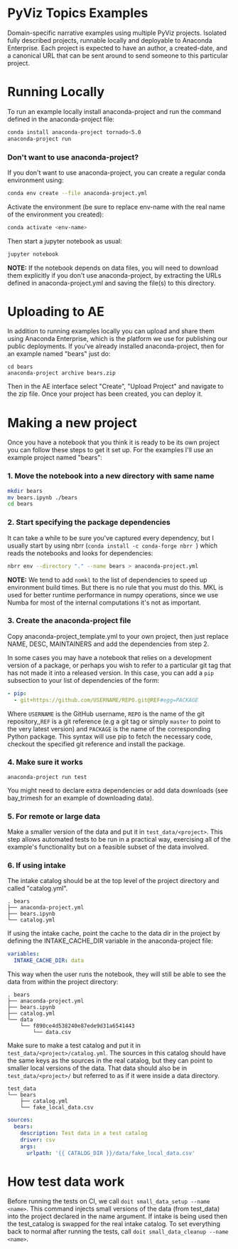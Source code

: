 # PyViz Topics Examples

Domain-specific narrative examples using multiple PyViz projects.
Isolated fully described projects, runnable locally and deployable
to Anaconda Enterprise. Each project is expected to have an author,
a created-date, and a canonical URL that can be sent around to send
someone to this particular project.

# Running Locally

To run an example locally install anaconda-project and run the
command defined in the anaconda-project file:

```bash
conda install anaconda-project tornado<5.0
anaconda-project run
```

### Don't want to use anaconda-project?
If you don't want to use anaconda-project, you can create a regular
conda environment using:

```bash
conda env create --file anaconda-project.yml
```

Activate the environment (be sure to replace env-name with the real
name of the environment you created):

```bash
conda activate <env-name>
```

Then start a jupyter notebook as usual:

```bash
jupyter notebook
```

**NOTE:** If the notebook depends on data files, you will need to
download them explicitly if you don't use anaconda-project, by
extracting the URLs defined in anaconda-project.yml and saving
the file(s) to this directory.

# Uploading to AE
In addition to running examples locally you can upload and share them
using Anaconda Enterprise, which is the platform we use for publishing
our public deployments. If you've already installed anaconda-project,
then for an example named "bears" just do:

```
cd bears
anaconda-project archive bears.zip
```

Then in the AE interface select "Create", "Upload Project" and navigate
to the zip file. Once your project has been created, you can deploy it.

# Making a new project

Once you have a notebook that you think it is ready to be its own project
you can follow these steps to get it set up. For the examples I'll use
an example project named "bears":

### 1. Move the notebook into a new directory with same name

```bash
mkdir bears
mv bears.ipynb ./bears
cd bears
```

### 2. Start specifying the package dependencies

It can take a while to be sure you've captured every dependency, but I
usually start by using nbrr (`conda install -c conda-forge nbrr `) which
reads the notebooks and looks for dependencies:

```bash
nbrr env --directory "." --name bears > anaconda-project.yml
```

**NOTE:** We tend to add `nomkl` to the list of dependencies to speed up
environment build times. But there is no rule that you must do this.
MKL is used for better runtime performance in numpy operations, since we
use Numba for most of the internal computations it's not as important.

### 3. Create the anaconda-project file

Copy anaconda-project_template.yml to your own project, then just
replace NAME, DESC, MAINTAINERS and add the dependencies from step 2.

In some cases you may have a notebook that relies on a development
version of a package, or perhaps you wish to refer to a particular git
tag that has not made it into a released version. In this case, you can
add a `pip` subsection to your list of dependencies of the form:

```yaml
- pip:
  - git+https://github.com/USERNAME/REPO.git@REF#egg=PACKAGE
```

Where `USERNAME` is the GitHub username, `REPO` is the name of the git
repository,,`REF` is a git reference (e.g a git tag or simply `master`
to point to the very latest version) and `PACKAGE` is the name of the
corresponding Python package. This syntax will use pip to fetch the
necessary code, checkout the specified git reference and install the
package.

### 4. Make sure it works

```
anaconda-project run test
```

You might need to declare extra dependencies or add data
downloads (see bay_trimesh for an example of downloading data).

### 5. For remote or large data

Make a smaller version of the data and put it in `test_data/<project>`. This
step allows automated tests to be run in a practical way, exercising all
of the example's functionality but on a feasible subset of the data involved.

### 6. If using intake

The intake catalog should be at the top level of the project directory and
called "catalog.yml".

```
. bears
├── anaconda-project.yml
├── bears.ipynb
└── catalog.yml
```

If using the intake cache, point the cache to the data dir in the project
by defining the INTAKE_CACHE_DIR variable in the anaconda-project file:

```yaml
variables:
  INTAKE_CACHE_DIR: data
```

This way when the user runs the notebook, they will still be able to see
the data from within the project directory:

```
. bears
├── anaconda-project.yml
├── bears.ipynb
├── catalog.yml
└── data
    └── f890ce4d538240e87ede9d31a6541443
        └── data.csv
```

Make sure to make a test catalog and put it in `test_data/<project>/catalog.yml`.
The sources in this catalog should have the same keys as the sources in the
real catalog, but they can point to smaller local versions of the data. That
data should also be in `test_data/<project>/` but referred to as if it were
inside a data directory.

```
test_data
└── bears
    ├── catalog.yml
    └── fake_local_data.csv
```

```yaml
sources:
  bears:
    description: Test data in a test catalog
    driver: csv
    args:
      urlpath: '{{ CATALOG_DIR }}/data/fake_local_data.csv'
```

# How test data work
Before running the tests on CI, we call `doit small_data_setup --name <name>`.
This command injects small versions of the data (from test_data) into the
project declared in the name argument. If intake is being used then the
test_catalog is swapped for the real intake catalog. To set everything
back to normal after running the tests, call `doit small_data_cleanup --name <name>`.
